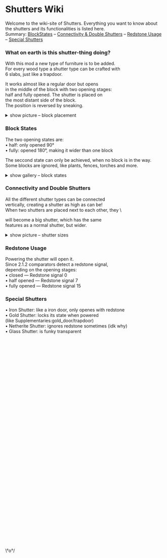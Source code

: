# Shutters Wiki
Welcome to the wiki-site of Shutters. Everything you want to know about the shutters and its functionalities is listed here.\
Summary:
[BlockStates](https://github.com/nudelauflauch/shutter-wiki/tree/main?tab=readme-ov-file#block-states) – [Connectivity & Double Shutters](https://github.com/nudelauflauch/shutter-wiki/tree/main?tab=readme-ov-file#connectivity-and-double-shutters) – [Redstone Usage](https://github.com/nudelauflauch/shutter-wiki/tree/main?tab=readme-ov-file#redstone-usage) – [Special Shutters](https://github.com/nudelauflauch/shutter-wiki/tree/main?tab=readme-ov-file#redstone-usage)


  ### What on earth is this shutter-thing doing?
  With this mod a new type of furniture is to be added. \
  For every wood type a shutter type can be crafted with \
  6 slabs, just like a trapdoor.


  It works almost like a regular door but opens \
  in the middle of the block with two opening stages: \
  half and fully opened. The shutter is placed on \
  the most distant side of the block. \
  The position is reversed by sneaking.

  <details>
<summary>show picture – block placement</summary>

![facing](https://github.com/user-attachments/assets/3169efdc-3a75-4271-ab2b-6b3385e27a46)\
on the left: normal placement – on the right: placed while sneaking

</details>

  ### Block States
  The two opening states are: \
  • half: only opened 90° \
  • fully: opened 180°, making it wider than one block

  
  The seccond state can only be achieved, when no block is in the way. \
  Some blocks are ignored, like plants, fences, torches and more.

<details>
<summary>show gallery – block states</summary>

![stages1](https://github.com/user-attachments/assets/671b9d79-7750-477a-8389-be136eb9cba5)
completely closed up

![stages2](https://github.com/user-attachments/assets/e9e88dc0-b8a8-46d0-88c4-7c88cd75f880)
not so much closed up

![stages3](https://github.com/user-attachments/assets/fff15d87-e8f5-420d-bcfb-647db6b0cf81)
all open

</details>

  ### Connectivity and Double Shutters
  All the different shutter types can be connected \
  vertically, creating a shutter as high as can be! \
  When two shutters are placed next to each other, they \

  will become a big shutter, which has the same \
  features as a normal shutter, but wider.


<details>
<summary>show picture – shutter sizes </summary>

  ![bigsmall](https://github.com/user-attachments/assets/c2854d23-cfbe-424b-a226-ad508f40e09a)\
on the left: normal shutter – on the right: enormous shutter

</details>


  ### Redstone Usage
  Powering the shutter will open it. \
  Since 2.1.2 comparators detect a redstone signal, \
  depending on the opening stages: \
  • closed — Redstone signal 0 \
  • half opened — Redstone signal 7 \
  • fully opened — Redstone signal 15

  ### Special Shutters
  • Iron Shutter: like a iron door, only openes with redstone \
  • Gold Shutter: locks its state when powered \
    (like Supplementaries:gold_door/trapdoor) \
  • Netherite Shutter: ignores redstone sometimes (idk why) \
  • Glass Shutter: is funky transparent
  </br>
  </br>
  </br>
  </br>
  </br>
  </br>
  </br>
  </br>
  </br>
  </br>
  </br>
  </br>
  </br>
  </br>
  </br>
  </br>
  </br>
  </br>
  </br>
  </br>
  </br>
  </br>
  </br>
  </br>
  </br>
  </br>
  </br>
  </br>
  </br>
  </br>
  </br>
  </br>
  </br>
  </br>
  </br>
  </br>
  </br>
  </br>
  </br>
  </br>
  
  \°o°/
